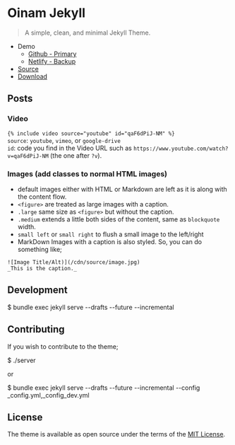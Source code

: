 # Oinam Jekyll

> A simple, clean, and minimal Jekyll Theme.

- Demo
  + [Github - Primary](https://oinam.github.io/oinam-jekyll/)
  + [Netlify - Backup](https://oinam-jekyll.netlify.app)
- [Source](https://github.com/oinam/oinam-jekyll)
- [Download](https://github.com/oinam/oinam-jekyll/archive/refs/heads/main.zip)

## Posts

### Video

`{% include video source="youtube" id="qaF6dPiJ-NM" %}`\
`source`: `youtube`, `vimeo`, or `google-drive`\
`id`: code you find in the Video URL such as `https://www.youtube.com/watch?v=qaF6dPiJ-NM` (the one after `?v`).

### Images (add classes to normal HTML images)

- default images either with HTML or Markdown are left as it is along with the content flow.
- `<figure>` are treated as large images with a caption.
- `.large` same size as `<figure>` but without the caption.
- `.medium` extends a little both sides of the content, same as `blockquote` width.
- `small left` or `small right` to flush a small image to the left/right
- MarkDown Images with a caption is also styled. So, you can do something like;

```
![Image Title/Alt)](/cdn/source/image.jpg)
_This is the caption._
```

## Development

$ bundle exec jekyll serve --drafts --future --incremental

## Contributing

If you wish to contribute to the theme;

$ ./server

or

$ bundle exec jekyll serve --drafts --future --incremental --config _config.yml,_config_dev.yml

## License

The theme is available as open source under the terms of the [MIT License](http://opensource.org/licenses/MIT).
